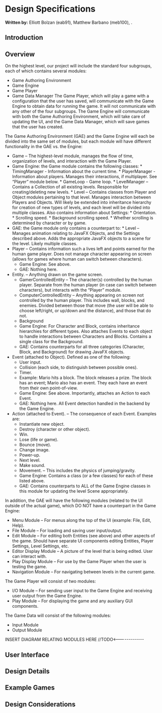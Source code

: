 Design Specifications
===========

**Written by:** Elliott Bolzan (eab91), Matthew Barbano (meb100), .

## Introduction

## Overview

On the highest level, our project will include the standard four subgroups, each of which contains several modules:
*	Game Authoring Environment
*	Game Engine
*	Game Player
*	Game Data Manager
The Game Player, which will play a game with a configuration that the user has saved, will communicate with the Game Engine to obtain data for running the game. It will not communicate with any other of the four subgroups. The Game Engine will communicate with both the Game Authoring Environment, which will take care of updating the UI, and the Game Data Manager, which will save games that the user has created. 

The Game Authoring Environment (GAE) and the Game Engine will each be divided into the same set of modules, but each module will have different functionality in the GAE vs. the Engine:

*	Game – The highest-level module, manages the flow of time, organization of levels, and interaction with the Game Player. 
   *	Game Engine: the Game module contains the following classes:
       *	TimingManager - Information about the current time.
       *	PlayerManager - Information about players. Manages their interactions, if multiplayer. See “Player” module below.
       *	GameLoop - Game loop.
       *	LevelManager – Contains a Collection of all existing levels. Responsible for creating/deleting new levels.
       *	Level – Contains classes from Player and Object modules pertaining to that level. Manages interaction between Players and Objects. Will likely be extended into inheritance hierarchy for creation of new types of levels, and each level will be divided into multiple classes. Also contains information about Settings:
            *	Orientation.
            *	Scrolling speed.
            *	Background scrolling speed.
            *	Whether scrolling is determined by character or by game.
   *	GAE: the Game module only contains a counterpart to:
       *	Level – Manages animation relating to JavaFX Objects, and the Settings described above. Adds the appropriate JavaFX objects to a scene for the level. Likely multiple classes.
*   Player – Contains information such a lives left and points earned for the human game player. Does not manage character appearing on screen (allows for games where human can switch between characters).
    *   Game Engine: See above.
    *   GAE: Nothing here.
*	Entity. – Anything drawn on the game screen.
    *	GamerControlledEntity – The character(s) controlled by the human player. Separate from the human player (in case can switch between characters), but interacts with the “Player” module. 
    *	ComputerControlledEntity – Anything appearing on screen not controlled by the human player. This includes wall, blocks, and enemies. Divided between those that move (the user will be able to choose left/right, or up/down and the distance), and those that do not.
    *	Background
    *	Game Engine: For Character and Block, contains inheritance hierarchies for different types. Also attaches Events to each object to handle interactions between Characters and Blocks. Contains a single class for the Background.
    *   GAE: Contains counterparts for all three categories (Character, Block, and Background) for drawing JavaFX objects.
*   Event (attached to Object). Defined as one of the following:
    *	User input.
    *	Collision (each side, to distinguish between possible ones). 
    *	Timer.
    *	Example: Mario hits a block. The block releases a prize. The block has an event; Mario also has an event.  They each have an event from their own point-of-view.
    *	Game Engine: See above. Importantly, attaches an Action to each Event.
    *	GAE: Nothing here. All Event detection handled in the backend by the Game Engine.
*	Action (attached to Event). – The consequence of each Event. Examples are:
    *	Instantiate new object.
    *	Destroy (character or other object).
    *	Win. 
    *	Lose (life or game).
    *	Bounce (move).
    *	Change image.
    *   Power-up.
    *	Next level.
    *	Make sound.
    *	Movement. – This includes the physics of jumping/gravity.
    *  	Game Engine: Contains a class (or a few classes) for each of these listed above.
    *	GAE: Contains counterparts to ALL of the Game Engine classes in this module for updating the level Scene appropriately.

In addition, the GAE will have the following modules (related to the UI outside of the actual game), which DO NOT have a counterpart in the Game Engine:
*	Menu Module – For menus along the top of the UI (example: File, Edit, Help).
*	File Module – For loading and saving user input/output.
*	Edit Module – For editing both Entities (see above) and other aspects of the game. Should have separate UI components editing Entities, Player Settings, Level Settings, etc.
*	Editor Display Module – A picture of the level that is being edited. User can interact with.
*	Play Display Module – For use by the Game Player when the user is testing the game. 
*	Navigation Module – For navigating between levels in the current game.

The Game Player will consist of two modules:
*	I/O Module – For sending user input to the Game Engine and receiving user output from the Game Engine.
*	Play Module – For displaying the game and any auxiliary GUI components.

The Game Data will consist of the following modules:
*	Input Module
*	Output Module

INSERT DIAGRAM RELATING MODULES HERE    //TODO<-------------

## User Interface

## Design Details

## Example Games

## Design Considerations